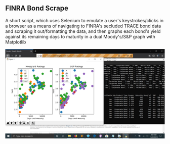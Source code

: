 ## FINRA Bond Scrape
A short script, which uses Selenium to emulate a user's keystrokes/clicks in a browser as a means of navigating to FINRA's secluded TRACE bond data and scraping it out/formatting the data, and then graphs each bond's yield against its remaining days to maturity in a dual Moody's/S&P graph with Matplotlib

![alt text](https://github.com/treatmesubj/FINRABondScrape/blob/master/Screenshot%20(6).png)
